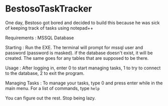 # BestosoTaskTracker

One day, Bestoso got bored and decided to build this because he was sick of keeping track of tasks using notepad++

Requirements : MSSQL Database

Starting : Run the EXE. The terminal will prompt for mssql user and password (password is masked). 
            if the database doesn't exist, it will be created. The same goes for any tables that are supposed to be there. 
            

Usage : After logging in, enter 0 to start managing tasks, 1 to try to connect to the database, 2 to exit the program. 
        
Managing Tasks : To manage your tasks, type 0 and press enter while in the main menu. For a list of commands, type `help`

You can figure out the rest. Stop being lazy.

